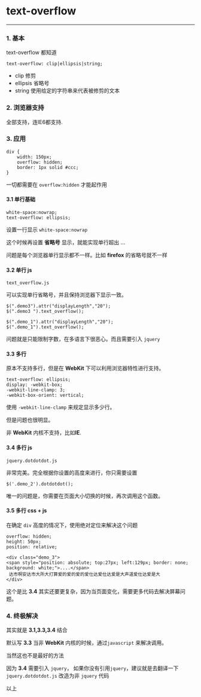 # text-overflow

---

### 1. 基本

text-overflow 都知道

```
text-overflow: clip|ellipsis|string;
```

- clip 修剪
- ellipsis 省略号
- string 使用给定的字符串来代表被修剪的文本

### 2. 浏览器支持

全部支持，连IE6都支持.

### 3. 应用

```
div {
	width: 150px;
	overflow: hidden;
	border: 1px solid #ccc;
}
```

一切都需要在 `overflow:hidden` 才能起作用

#### 3.1 单行基础

```
white-space:nowrap;
text-overflow: ellipsis;
```

设置一行显示 `white-space:nowrap`

这个时候再设置 **省略号** 显示，就能实现单行超出 ...

问题是每个浏览器单行显示都不一样。比如 **firefox** 的省略号就不一样

#### 3.2 单行 js

`text_overflow.js`

可以实现单行省略号，并且保持浏览器下显示一致。

```
$(".demo3").attr("displayLength","20");
$(".demo3 ").text_overflow();

$(".demo_1").attr("displayLength","20");
$(".demo_1").text_overflow();
```

问题就是只能限制字数，在多语言下很恶心。而且需要引入 `jquery`

#### 3.3 多行

原本不支持多行，但是在 **WebKit** 下可以利用浏览器特性进行支持。

```
text-overflow: ellipsis;
display: -webkit-box;
-webkit-line-clamp: 3;
-webkit-box-orient: vertical;
```
使用 `-webkit-line-clamp` 来规定显示多少行。

但是问题也很明显。

非 **WebKit** 内核不支持，比如**IE**.

#### 3.4 多行  js

`jquery.dotdotdot.js`

非常完美。完全根据你设置的高度来进行，你只需要设置

```
$('.demo_2').dotdotdot();
```

唯一的问题是，你需要在页面大小切换的时候，再次调用这个函数。

#### 3.5 多行 css + js

在确定 `div` 高度的情况下，使用绝对定位来解决这个问题

```
overflow: hidden;
height: 50px;
position: relative;

<div class="demo_3">
<span style="position: absolute; top:27px; left:129px; border: none; background: white;">....</span>
 达市啊安达市大所大打算爱的爱的爱的爱仕达爱仕达爱是大声道爱仕达爱是大
</div>
```

这个是比 **3.4** 其实还要更复杂，因为当页面变化，需要更多代码去解决屏幕问题。

### 4. 终极解决

其实就是 **3.1,3.3,3.4** 结合

默认写 **3.3** 当非 **WebKit** 内核的时候，通过`javascript` 来解决调用。

当然这也不是最好的方法 

因为 **3.4**  需要引入 `jquery`， 如果你没有引用`jquery`，建议就是去翻译一下 `jquery.dotdotdot.js` 改造为非 `jquery` 代码

以上


